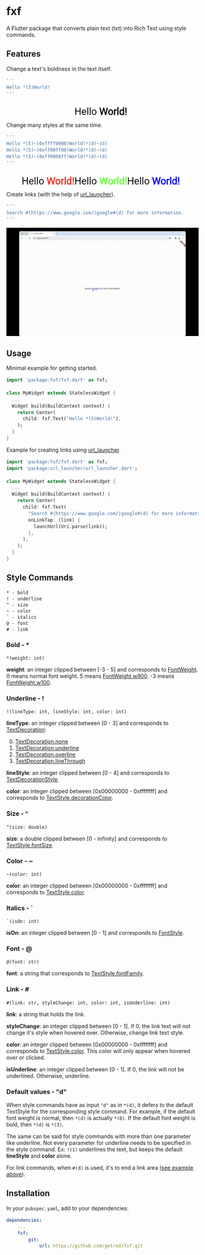 <!--
This README describes the package. If you publish this package to pub.dev,
this README's contents appear on the landing page for your package.

For information about how to write a good package README, see the guide for
[writing package pages](https://dart.dev/guides/libraries/writing-package-pages).

For general information about developing packages, see the Dart guide for
[creating packages](https://dart.dev/guides/libraries/create-library-packages)
and the Flutter guide for
[developing packages and plugins](https://flutter.dev/developing-packages).
-->
# fxf
A Flutter package that converts plain text (txt) into Rich Text using style commands.

## Features
Change a text's boldness in the text itself.
```dart
'''
Hello *(5)World!
'''
```
![hello_world](assets/hello_world.png)
Change many styles at the same time.
```dart
'''
Hello *(5)~(0xffff0000)World!*(d)~(d)
Hello *(5)~(0xff00ff00)World!*(d)~(d)
Hello *(5)~(0xff0000ff)World!*(d)~(d)
'''
```
![hello_world_color](assets/hello_world_color.png)
Create links (with the help of [url_launcher](https://pub.dev/packages/url_launcher)).
```dart
'''
Search #(https://www.google.com/)google#(d) for more information.
'''
```
![link](assets/link.gif)

## Usage

Minimal example for getting started.

```dart
import 'package:fxf/fxf.dart' as fxf;

class MyWidget extends StatelessWidget {
  ...
  Widget build(BuildContext context) {
    return Center(
      child: fxf.Text("Hello *(5)World!"),
    );
  }
}
```

Example for creating links using [url_launcher](https://pub.dev/packages/url_launcher).
```dart
import 'package:fxf/fxf.dart' as fxf;
import 'package:url_launcher/url_launcher.dart';

class MyWidget extends StatelessWidget {
  ...
  Widget build(BuildContext context) {
    return Center(
      child: fxf.Text(
        "Search #(https://www.google.com/)google#(d) for more information.",
        onLinkTap: (link) {
          launchUrl(Uri.parse(link));
        },
      ),
    );
  }
}
```

## Style Commands
```
* - bold
! - underline
^ - size
~ - color
` - italics
@ - font
# - link
```

### Bold - *
```
*(weight: int)
```
**weight**: an integer clipped between [-3 - 5] and corresponds to [FontWeight](https://api.flutter.dev/flutter/dart-ui/FontWeight-class.html). 0 means normal font weight. 5 means [FontWeight.w900](https://api.flutter.dev/flutter/dart-ui/FontWeight/w900-constant.html). -3 means [FontWeight.w100](https://api.flutter.dev/flutter/dart-ui/FontWeight/w100-constant.html).


### Underline - !
```
!(lineType: int, lineStyle: int, color: int)
```
**lineType**: an integer clipped between [0 - 3] and corresponds to [TextDecoration](https://api.flutter.dev/flutter/dart-ui/TextDecoration-class.html):

0. [TextDecoration.none](https://api.flutter.dev/flutter/dart-ui/TextDecoration/none-constant.html)
1. [TextDecoration.underline](https://api.flutter.dev/flutter/dart-ui/TextDecoration/underline-constant.html)
2. [TextDecoration.overline](https://api.flutter.dev/flutter/dart-ui/TextDecoration/overline-constant.html)
3. [TextDecoration.lineThrough](https://api.flutter.dev/flutter/dart-ui/TextDecoration/lineThrough-constant.html)

**lineStyle**: an integer clipped between [0 - 4] and corresponds to [TextDecorationStyle](https://api.flutter.dev/flutter/dart-ui/TextDecorationStyle.html).

**color**: an integer clipped between [0x00000000 - 0xffffffff] and corresponds to [TextStyle.decorationColor](https://api.flutter.dev/flutter/painting/TextStyle/decorationColor.html).


### Size - ^
```
^(size: double)
```

**size**: a double clipped between [0 - infinity] and corresponds to [TextStyle.fontSize](https://api.flutter.dev/flutter/painting/TextStyle/fontSize.html).


### Color - ~
```
~(color: int)
```
**color**: an integer clipped between [0x00000000 - 0xffffffff] and corresponds to [TextStyle.color](https://api.flutter.dev/flutter/painting/TextStyle/color.html).

### Italics - `
```
`(isOn: int)
```
**isOn**: an integer clipped between [0 - 1] and corresponds to [FontStyle](https://api.flutter.dev/flutter/dart-ui/FontStyle.html).

### Font - @
```
@(font: str)
```
**font**: a string that corresponds to [TextStyle.fontFamily](https://api.flutter.dev/flutter/painting/TextStyle/fontFamily.html).



### Link - \#
```
#(link: str, styleChange: int, color: int, isUnderline: int)
```
**link**: a string that holds the link.

**styleChange**: an integer clipped between [0 - 1]. If 0, the link text will not change it's style when hovered over. Otherwise, change link text style.

**color**: an integer clipped between [0x00000000 - 0xffffffff] and corresponds to [TextStyle.color](https://api.flutter.dev/flutter/painting/TextStyle/color.html). This color will only appear when hovered over or clicked.

**isUnderline**: an integer clipped between [0 - 1]. If 0, the link will not be underlined. Otherwise, underline.


### Default values - "d"

When style commands have as input ```"d"``` as in ```*(d)```, it defers to the default TextStyle for the corresponding style command. For example, if the default font weight is normal, then ```*(d)``` is actually ```*(0)```. If the default font weight is bold, then ```*(d)``` is ```*(3)```.

The same can be said for style commands with more than one parameter like underline. Not every parameter for underline needs to be specified in the style command. Ex: ```!(1)``` underlines the text, but keeps the default **lineStyle** and **color** alone.

For link commands, when ```#(d)``` is used, it's to end a link area ([see example above](#features)).

## Installation
In your ```pubspec.yaml```, add to your dependencies:
```yaml
dependencies:
    ...
    fxf:
        git:
            url: https://github.com/getrod/fxf.git
```

<!-- ## Features

TODO: List what your package can do. Maybe include images, gifs, or videos.

## Getting started

TODO: List prerequisites and provide or point to information on how to
start using the package.

## Usage

TODO: Include short and useful examples for package users. Add longer examples
to `/example` folder.

```dart
const like = 'sample';
```

## Additional information

TODO: Tell users more about the package: where to find more information, how to
contribute to the package, how to file issues, what response they can expect
from the package authors, and more. -->
